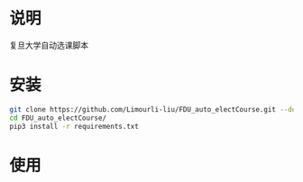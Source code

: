 # 说明
复旦大学自动选课脚本

# 安装

```bash
git clone https://github.com/Limourli-liu/FDU_auto_electCourse.git --depth 1
cd FDU_auto_electCourse/
pip3 install -r requirements.txt
```

# 使用


